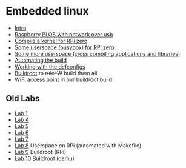 Embedded linux
===============


- [Intro](00-intro)
- [Raspberry Pi OS with network over usb](01-raspios-usbnet)
- [Compile a kernel for RPi zero](02-rpi-kernel)
- [Some userspace (busybox) for RPi zero](03-rpi-busybox)
- [Some more userspace (cross compiling applications and libraries)](04-rpi-more-userspace)
- [Automating the build](05-automating-the-build)
- [Working with the defconfigs](05.5-defconfigs)
- [Buildroot](06-buildroot) to ~~rule^W~~ build them all
- [WiFi access point](07-wifi-ap) in our buildroot build



Old Labs
--------

- [Lab 1](lab01/)
- [Lab 4](lab04/)
- [Lab 5](lab05/)
- [Lab 6](lab06/)
- [Lab 7](lab07/)
- [Lab 8](lab08/) Userspace on RPi (automated with Makefile)
- [Lab 9](lab09/) Buildroot (RPi)
- [Lab 10](lab10/) Buildroot (qemu)
